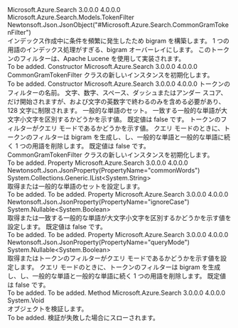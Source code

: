 <Type Name="CommonGramTokenFilter" FullName="Microsoft.Azure.Search.Models.CommonGramTokenFilter">
  <TypeSignature Language="C#" Value="public class CommonGramTokenFilter : Microsoft.Azure.Search.Models.TokenFilter" />
  <TypeSignature Language="ILAsm" Value=".class public auto ansi beforefieldinit CommonGramTokenFilter extends Microsoft.Azure.Search.Models.TokenFilter" />
  <TypeSignature Language="DocId" Value="T:Microsoft.Azure.Search.Models.CommonGramTokenFilter" />
  <TypeSignature Language="VB.NET" Value="Public Class CommonGramTokenFilter&#xA;Inherits TokenFilter" />
  <TypeSignature Language="F#" Value="type CommonGramTokenFilter = class&#xA;    inherit TokenFilter" />
  <AssemblyInfo>
    <AssemblyName>Microsoft.Azure.Search</AssemblyName>
    <AssemblyVersion>3.0.0.0</AssemblyVersion>
    <AssemblyVersion>4.0.0.0</AssemblyVersion>
  </AssemblyInfo>
  <Base>
    <BaseTypeName>Microsoft.Azure.Search.Models.TokenFilter</BaseTypeName>
  </Base>
  <Interfaces />
  <Attributes>
    <Attribute>
      <AttributeName>Newtonsoft.Json.JsonObject("#Microsoft.Azure.Search.CommonGramTokenFilter")</AttributeName>
    </Attribute>
  </Attributes>
  <Docs>
    <summary>
            インデックス作成中に条件を頻繁に発生したため bigram を構築します。 1 つの用語のインデックス処理がすぎる、bigram オーバーレイにします。 このトークンのフィルターは、Apache Lucene を使用して実装されます。
            <see href="http://lucene.apache.org/core/4_10_3/analyzers-common/org/apache/lucene/analysis/commongrams/CommonGramsFilter.html" /></summary>
    <remarks>To be added.</remarks>
  </Docs>
  <Members>
    <Member MemberName=".ctor">
      <MemberSignature Language="C#" Value="public CommonGramTokenFilter ();" />
      <MemberSignature Language="ILAsm" Value=".method public hidebysig specialname rtspecialname instance void .ctor() cil managed" />
      <MemberSignature Language="DocId" Value="M:Microsoft.Azure.Search.Models.CommonGramTokenFilter.#ctor" />
      <MemberSignature Language="VB.NET" Value="Public Sub New ()" />
      <MemberType>Constructor</MemberType>
      <AssemblyInfo>
        <AssemblyName>Microsoft.Azure.Search</AssemblyName>
        <AssemblyVersion>3.0.0.0</AssemblyVersion>
        <AssemblyVersion>4.0.0.0</AssemblyVersion>
      </AssemblyInfo>
      <Parameters />
      <Docs>
        <summary>
            CommonGramTokenFilter クラスの新しいインスタンスを初期化します。
            </summary>
        <remarks>To be added.</remarks>
      </Docs>
    </Member>
    <Member MemberName=".ctor">
      <MemberSignature Language="C#" Value="public CommonGramTokenFilter (string name, System.Collections.Generic.IList&lt;string&gt; commonWords, Nullable&lt;bool&gt; ignoreCase = null, Nullable&lt;bool&gt; useQueryMode = null);" />
      <MemberSignature Language="ILAsm" Value=".method public hidebysig specialname rtspecialname instance void .ctor(string name, class System.Collections.Generic.IList`1&lt;string&gt; commonWords, valuetype System.Nullable`1&lt;bool&gt; ignoreCase, valuetype System.Nullable`1&lt;bool&gt; useQueryMode) cil managed" />
      <MemberSignature Language="DocId" Value="M:Microsoft.Azure.Search.Models.CommonGramTokenFilter.#ctor(System.String,System.Collections.Generic.IList{System.String},System.Nullable{System.Boolean},System.Nullable{System.Boolean})" />
      <MemberSignature Language="VB.NET" Value="Public Sub New (name As String, commonWords As IList(Of String), Optional ignoreCase As Nullable(Of Boolean) = null, Optional useQueryMode As Nullable(Of Boolean) = null)" />
      <MemberSignature Language="F#" Value="new Microsoft.Azure.Search.Models.CommonGramTokenFilter : string * System.Collections.Generic.IList&lt;string&gt; * Nullable&lt;bool&gt; * Nullable&lt;bool&gt; -&gt; Microsoft.Azure.Search.Models.CommonGramTokenFilter" Usage="new Microsoft.Azure.Search.Models.CommonGramTokenFilter (name, commonWords, ignoreCase, useQueryMode)" />
      <MemberType>Constructor</MemberType>
      <AssemblyInfo>
        <AssemblyName>Microsoft.Azure.Search</AssemblyName>
        <AssemblyVersion>3.0.0.0</AssemblyVersion>
        <AssemblyVersion>4.0.0.0</AssemblyVersion>
      </AssemblyInfo>
      <Parameters>
        <Parameter Name="name" Type="System.String" />
        <Parameter Name="commonWords" Type="System.Collections.Generic.IList&lt;System.String&gt;" />
        <Parameter Name="ignoreCase" Type="System.Nullable&lt;System.Boolean&gt;" />
        <Parameter Name="useQueryMode" Type="System.Nullable&lt;System.Boolean&gt;" />
      </Parameters>
      <Docs>
        <param name="name">トークンのフィルターの名前。 文字、数字、スペース、ダッシュまたはアンダー スコア、だけ開始されますが、および文字の英数字で終わるのみを含める必要があり、128 文字に制限されます。</param>
        <param name="commonWords">一般的な単語のセット。</param>
        <param name="ignoreCase">一致する一般的な単語が大文字小文字を区別するかどうかを示す値。 既定値は false です。</param>
        <param name="useQueryMode">トークンのフィルターがクエリ モードであるかどうかを示す値。 クエリ モードのときに、トークンのフィルターは bigram を生成し、し、一般的な単語と一般的な単語に続く 1 つの用語を削除します。 既定値は false です。</param>
        <summary>
            CommonGramTokenFilter クラスの新しいインスタンスを初期化します。
            </summary>
        <remarks>To be added.</remarks>
      </Docs>
    </Member>
    <Member MemberName="CommonWords">
      <MemberSignature Language="C#" Value="public System.Collections.Generic.IList&lt;string&gt; CommonWords { get; set; }" />
      <MemberSignature Language="ILAsm" Value=".property instance class System.Collections.Generic.IList`1&lt;string&gt; CommonWords" />
      <MemberSignature Language="DocId" Value="P:Microsoft.Azure.Search.Models.CommonGramTokenFilter.CommonWords" />
      <MemberSignature Language="VB.NET" Value="Public Property CommonWords As IList(Of String)" />
      <MemberSignature Language="F#" Value="member this.CommonWords : System.Collections.Generic.IList&lt;string&gt; with get, set" Usage="Microsoft.Azure.Search.Models.CommonGramTokenFilter.CommonWords" />
      <MemberType>Property</MemberType>
      <AssemblyInfo>
        <AssemblyName>Microsoft.Azure.Search</AssemblyName>
        <AssemblyVersion>3.0.0.0</AssemblyVersion>
        <AssemblyVersion>4.0.0.0</AssemblyVersion>
      </AssemblyInfo>
      <Attributes>
        <Attribute>
          <AttributeName>Newtonsoft.Json.JsonProperty(PropertyName="commonWords")</AttributeName>
        </Attribute>
      </Attributes>
      <ReturnValue>
        <ReturnType>System.Collections.Generic.IList&lt;System.String&gt;</ReturnType>
      </ReturnValue>
      <Docs>
        <summary>
            取得または一般的な単語のセットを設定します。
            </summary>
        <value>To be added.</value>
        <remarks>To be added.</remarks>
      </Docs>
    </Member>
    <Member MemberName="IgnoreCase">
      <MemberSignature Language="C#" Value="public Nullable&lt;bool&gt; IgnoreCase { get; set; }" />
      <MemberSignature Language="ILAsm" Value=".property instance valuetype System.Nullable`1&lt;bool&gt; IgnoreCase" />
      <MemberSignature Language="DocId" Value="P:Microsoft.Azure.Search.Models.CommonGramTokenFilter.IgnoreCase" />
      <MemberSignature Language="VB.NET" Value="Public Property IgnoreCase As Nullable(Of Boolean)" />
      <MemberSignature Language="F#" Value="member this.IgnoreCase : Nullable&lt;bool&gt; with get, set" Usage="Microsoft.Azure.Search.Models.CommonGramTokenFilter.IgnoreCase" />
      <MemberType>Property</MemberType>
      <AssemblyInfo>
        <AssemblyName>Microsoft.Azure.Search</AssemblyName>
        <AssemblyVersion>3.0.0.0</AssemblyVersion>
        <AssemblyVersion>4.0.0.0</AssemblyVersion>
      </AssemblyInfo>
      <Attributes>
        <Attribute>
          <AttributeName>Newtonsoft.Json.JsonProperty(PropertyName="ignoreCase")</AttributeName>
        </Attribute>
      </Attributes>
      <ReturnValue>
        <ReturnType>System.Nullable&lt;System.Boolean&gt;</ReturnType>
      </ReturnValue>
      <Docs>
        <summary>
            取得または一致する一般的な単語が大文字小文字を区別するかどうかを示す値を設定します。 既定値は false です。
            </summary>
        <value>To be added.</value>
        <remarks>To be added.</remarks>
      </Docs>
    </Member>
    <Member MemberName="UseQueryMode">
      <MemberSignature Language="C#" Value="public Nullable&lt;bool&gt; UseQueryMode { get; set; }" />
      <MemberSignature Language="ILAsm" Value=".property instance valuetype System.Nullable`1&lt;bool&gt; UseQueryMode" />
      <MemberSignature Language="DocId" Value="P:Microsoft.Azure.Search.Models.CommonGramTokenFilter.UseQueryMode" />
      <MemberSignature Language="VB.NET" Value="Public Property UseQueryMode As Nullable(Of Boolean)" />
      <MemberSignature Language="F#" Value="member this.UseQueryMode : Nullable&lt;bool&gt; with get, set" Usage="Microsoft.Azure.Search.Models.CommonGramTokenFilter.UseQueryMode" />
      <MemberType>Property</MemberType>
      <AssemblyInfo>
        <AssemblyName>Microsoft.Azure.Search</AssemblyName>
        <AssemblyVersion>3.0.0.0</AssemblyVersion>
        <AssemblyVersion>4.0.0.0</AssemblyVersion>
      </AssemblyInfo>
      <Attributes>
        <Attribute>
          <AttributeName>Newtonsoft.Json.JsonProperty(PropertyName="queryMode")</AttributeName>
        </Attribute>
      </Attributes>
      <ReturnValue>
        <ReturnType>System.Nullable&lt;System.Boolean&gt;</ReturnType>
      </ReturnValue>
      <Docs>
        <summary>
            取得またはトークンのフィルターがクエリ モードであるかどうかを示す値を設定します。 クエリ モードのときに、トークンのフィルターは bigram を生成し、し、一般的な単語と一般的な単語に続く 1 つの用語を削除します。 既定値は false です。
            </summary>
        <value>To be added.</value>
        <remarks>To be added.</remarks>
      </Docs>
    </Member>
    <Member MemberName="Validate">
      <MemberSignature Language="C#" Value="public override void Validate ();" />
      <MemberSignature Language="ILAsm" Value=".method public hidebysig virtual instance void Validate() cil managed" />
      <MemberSignature Language="DocId" Value="M:Microsoft.Azure.Search.Models.CommonGramTokenFilter.Validate" />
      <MemberSignature Language="VB.NET" Value="Public Overrides Sub Validate ()" />
      <MemberSignature Language="F#" Value="override this.Validate : unit -&gt; unit" Usage="commonGramTokenFilter.Validate " />
      <MemberType>Method</MemberType>
      <AssemblyInfo>
        <AssemblyName>Microsoft.Azure.Search</AssemblyName>
        <AssemblyVersion>3.0.0.0</AssemblyVersion>
        <AssemblyVersion>4.0.0.0</AssemblyVersion>
      </AssemblyInfo>
      <ReturnValue>
        <ReturnType>System.Void</ReturnType>
      </ReturnValue>
      <Parameters />
      <Docs>
        <summary>
            オブジェクトを検証します。
            </summary>
        <remarks>To be added.</remarks>
        <exception cref="T:Microsoft.Rest.ValidationException">
            検証が失敗した場合にスローされます。
            </exception>
      </Docs>
    </Member>
  </Members>
</Type>